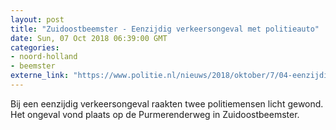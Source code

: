 ```yaml
---
layout: post
title: "Zuidoostbeemster - Eenzijdig verkeersongeval met politieauto"
date: Sun, 07 Oct 2018 06:39:00 GMT
categories: 
- noord-holland 
- beemster 
externe_link: "https://www.politie.nl/nieuws/2018/oktober/7/04-eenzijdig-verkeersongeval-met-politieauto.html"
---
```


Bij een eenzijdig verkeersongeval raakten twee politiemensen licht gewond. Het ongeval vond plaats op de Purmerenderweg in Zuidoostbeemster.
